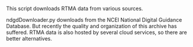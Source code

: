 This script downloads RTMA data from various sources.

ndgdDownloader.py downloads from the NCEI National Digital Guidance Database.  But recently the quality and organization of this archive has suffered.  RTMA data is also hosted by several cloud services, so there are better alternatives.
